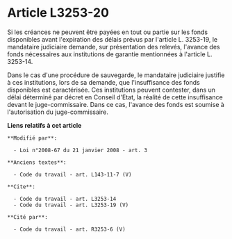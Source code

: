 # Article L3253-20

Si les créances ne peuvent être payées en tout ou partie sur les fonds disponibles avant l'expiration des délais prévus par
l'article L. 3253-19, le mandataire judiciaire demande, sur présentation des relevés, l'avance des fonds nécessaires aux
institutions de garantie mentionnées à l'article L. 3253-14. 

Dans le cas d'une procédure de sauvegarde, le mandataire judiciaire justifie à ces institutions, lors de sa demande, que
l'insuffisance des fonds disponibles est caractérisée. Ces institutions peuvent contester, dans un délai déterminé par décret
en Conseil d'Etat, la réalité de cette insuffisance devant le juge-commissaire. Dans ce cas, l'avance des fonds est soumise à
l'autorisation du juge-commissaire.

**Liens relatifs à cet article**

	**Modifié par**:

	  - Loi n°2008-67 du 21 janvier 2008 - art. 3

	**Anciens textes**:

	  - Code du travail - art. L143-11-7 (V)

	**Cite**:

	  - Code du travail - art. L3253-14
	  - Code du travail - art. L3253-19 (V)

	**Cité par**:

	  - Code du travail - art. R3253-6 (V)
